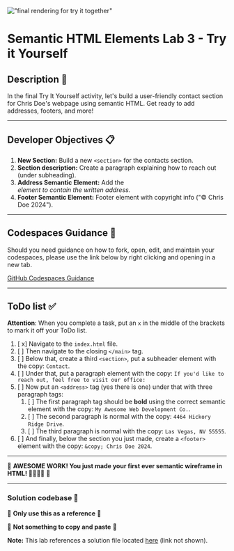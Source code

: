 !["final rendering for try it together"](assets/images/screen-yourself-2.png)
# Semantic HTML Elements Lab 3 - Try it Yourself

## Description 📄
In the final Try It Yourself activity, let's build a user-friendly contact section for Chris Doe's webpage using semantic HTML. Get ready to add addresses, footers, and more!

---

## Developer Objectives 📋

1. **New Section:** Build a new `<section>` for the contacts section.
2. **Section description:** Create a paragraph explaining how to reach out (under subheading).
3. **Address Semantic Element:** Add the <address> element to contain the written address.
4. **Footer Semantic Element:** Footer element with copyright info ("© Chris Doe 2024").

---

## Codespaces Guidance 📄
Should you need guidance on how to fork, open, edit, and maintain your codespaces, please use the link below by right clicking and opening in a new tab.  

[GitHub Codespaces Guidance](https://gist.github.com/JohnWP8253/4fff80f43d07a04ee3f1514c0a1d354a)

---

## ToDo list ✅
**Attention**: When you complete a task, put an `x` in the middle of the brackets to mark it off your ToDo list.

1. [ x] Navigate to the `index.html` file. 
2. [ ] Then navigate to the closing `</main>` tag. 
3. [ ] Below that, create a third `<section>`, put a subheader element with the copy: `Contact`.
4. [ ] Under that, put a paragraph element with the copy: `If you'd like to reach out, feel free to visit our office:`
5. [ ] Now put an `<address>` tag (yes there is one) under that with three paragraph tags:
   1. [ ] The first paragraph tag should be **bold** using the correct semantic element with the copy: `My Awesome Web Development Co.`.
   2. [ ] The second paragraph is normal with the copy: `4464 Hickory Ridge Drive`.
   3. [ ] The third paragraph is normal with the copy: `Las Vegas, NV 55555`.
6. [ ] And finally, below the section you just made, create a `<footer>` element with the copy: `&copy; Chris Doe 2024`.


---

🎊 **AWESOME WORK! You just made your first ever semantic wireframe in HTML! 💃🏻🕺🏾** 🎊

---

### Solution codebase 👀
🛑 **Only use this as a reference** 🛑

💾 **Not something to copy and paste** 💾

**Note:**  This lab references a solution file located [here](https://github.com/HackerUSA-CE/sdai-ic-d3-semantic-html-elements-3/blob/solution/index.html) (link not shown).
